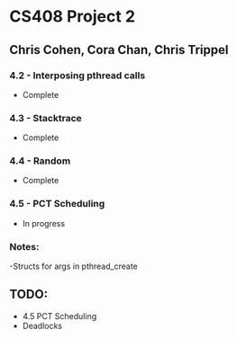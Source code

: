 # CS408 Project 2
## Chris Cohen, Cora Chan, Chris Trippel

### 4.2 - Interposing pthread calls
- Complete

### 4.3 - Stacktrace
- Complete

### 4.4 - Random
- Complete

### 4.5 - PCT Scheduling
- In progress



### Notes:
-Structs for args in pthread_create


## TODO:
- 4.5 PCT Scheduling
- Deadlocks
